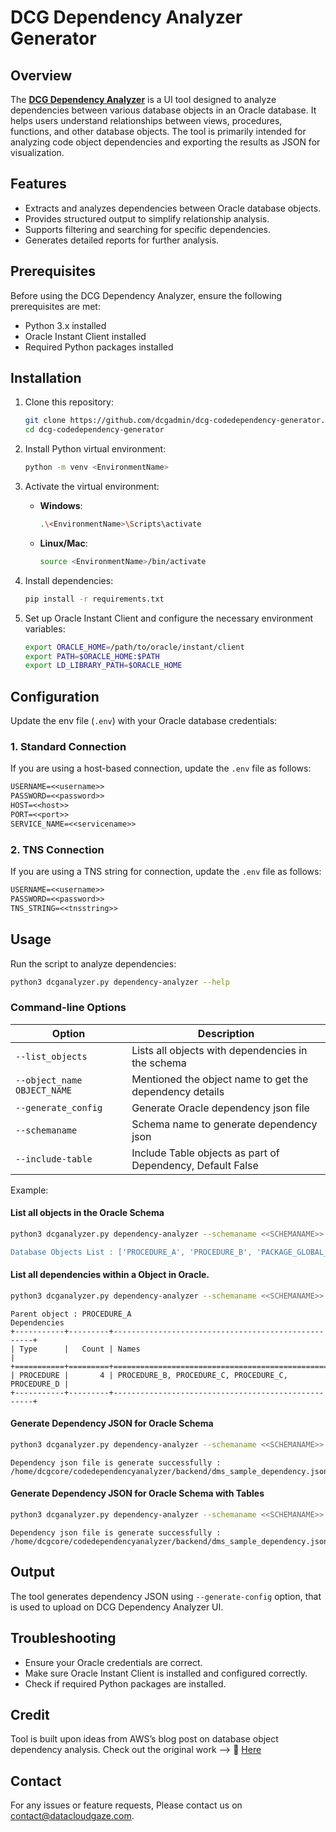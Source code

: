 # DCG Dependency Analyzer Generator

## Overview
The [**DCG Dependency Analyzer**](https://dcgdependencyanalyzer.vercel.app/) is a UI tool designed to analyze dependencies between various database objects in an Oracle database. It helps users understand relationships between views, procedures, functions, and other database objects. The tool is primarily intended for analyzing code object dependencies and exporting the results as JSON for visualization.

## Features
- Extracts and analyzes dependencies between Oracle database objects.
- Provides structured output to simplify relationship analysis.
- Supports filtering and searching for specific dependencies.
- Generates detailed reports for further analysis.

## Prerequisites
Before using the DCG Dependency Analyzer, ensure the following prerequisites are met:
- Python 3.x installed
- Oracle Instant Client installed
- Required Python packages installed

## Installation
1. Clone this repository:
   ```sh
   git clone https://github.com/dcgadmin/dcg-codedependency-generator.git
   cd dcg-codedependency-generator
   ```
2. Install Python virtual environment:
   ```sh
   python -m venv <EnvironmentName>
   ```

3. Activate the virtual environment:
   - **Windows**:
     ```sh
     .\<EnvironmentName>\Scripts\activate
     ```
   - **Linux/Mac**:
     ```sh
     source <EnvironmentName>/bin/activate
     ```

4. Install dependencies:
   ```sh
   pip install -r requirements.txt
   ```

5. Set up Oracle Instant Client and configure the necessary environment variables:
   ```sh
   export ORACLE_HOME=/path/to/oracle/instant/client
   export PATH=$ORACLE_HOME:$PATH
   export LD_LIBRARY_PATH=$ORACLE_HOME
   ```

## Configuration
Update the env file (`.env`) with your Oracle database credentials:

### **1. Standard Connection**
If you are using a host-based connection, update the `.env` file as follows:
```txt
USERNAME=<<username>>
PASSWORD=<<password>>
HOST=<<host>>
PORT=<<port>>
SERVICE_NAME=<<servicename>>
```

### **2. TNS Connection**
If you are using a TNS string for connection, update the `.env` file as follows:
```txt
USERNAME=<<username>>
PASSWORD=<<password>>
TNS_STRING=<<tnsstring>>
```

## Usage
Run the script to analyze dependencies:
```sh
python3 dcganalyzer.py dependency-analyzer --help
```

### Command-line Options
| Option         | Description |
|---------------|-------------|
| `--list_objects` | Lists all objects with dependencies in the schema |
| `--object_name OBJECT_NAME` | Mentioned the object name to get the dependency details |
| `--generate_config ` | Generate Oracle dependency json file |
| `--schemaname ` | Schema name to generate dependency json |
| `--include-table ` | Include Table objects as part of Dependency, Default False |

Example:
#### List all objects in the Oracle Schema
```sh
python3 dcganalyzer.py dependency-analyzer --schemaname <<SCHEMANAME>> --list-objects

Database Objects List : ['PROCEDURE_A', 'PROCEDURE_B', 'PACKAGE_GLOBAL_VARIABLE_TEST', 'SPORT_TEAM_ID_TRG', 'PLAYER_ID_TRG', 'SPORTING_EVENT_ID_TRG', 'GENERATE_TICKETS', 'TICKETMANAGEMENT', 'SPORTING_EVENT_TICKET_INFO', 'TRIGGER0', 'PROCEDURE_C', 'PROCEDURE_D', 'SPORT_TEAM_SEQ', 'PLAYER_SEQ', 'SPORTING_EVENT_SEQ', 'SPORTING_EVENT_TICKET_SEQ', 'SPORTING_EVENT_INFO', 'TRIGGER1']
```

#### List all dependencies within a Object in Oracle.
```sh
python3 dcganalyzer.py dependency-analyzer --schemaname <<SCHEMANAME>> --object-name <<OBJECT-NAME>>
```
```console
Parent object : PROCEDURE_A
Dependencies
+-----------+---------+----------------------------------------------------+
| Type      |   Count | Names                                              |
+===========+=========+====================================================+
| PROCEDURE |       4 | PROCEDURE_B, PROCEDURE_C, PROCEDURE_C, PROCEDURE_D |
+-----------+---------+----------------------------------------------------+
```

#### Generate Dependency JSON for Oracle Schema
```sh
python3 dcganalyzer.py dependency-analyzer --schemaname <<SCHEMANAME>> --generate_json
```
```console
Dependency json file is generate successfully : /home/dcgcore/codedependencyanalyzer/backend/dms_sample_dependency.json
```

#### Generate Dependency JSON for Oracle Schema with Tables
```sh
python3 dcganalyzer.py dependency-analyzer --schemaname <<SCHEMANAME>> --generate_json --include-table
```
```console
Dependency json file is generate successfully : /home/dcgcore/codedependencyanalyzer/backend/dms_sample_dependency.json
```

## Output
The tool generates dependency JSON using `--generate-config` option, that is used to upload on DCG Dependency Analyzer UI.

## Troubleshooting
- Ensure your Oracle credentials are correct.
- Make sure Oracle Instant Client is installed and configured correctly.
- Check if required Python packages are installed.

## Credit
Tool is built upon ideas from AWS’s blog post on database object dependency analysis.
Check out the original work --> 🔗 [Here](https://aws.amazon.com/blogs/database/analyze-amazon-rds-for-oracle-database-object-dependencies/)  


## Contact
For any issues or feature requests, Please contact us on contact@datacloudgaze.com.

